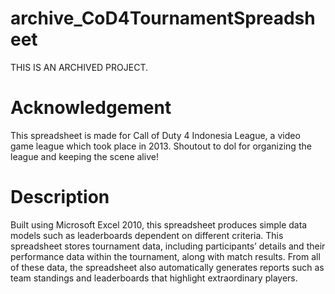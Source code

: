# archive_CoD4TournamentSpreadsheet
THIS IS AN ARCHIVED PROJECT.

Acknowledgement
====
This spreadsheet is made for Call of Duty 4 Indonesia League, a video game league which took place in 2013. Shoutout to dol for organizing the league and keeping the scene alive!

Description
====
Built using Microsoft Excel 2010, this spreadsheet produces simple data models such as leaderboards dependent on different criteria. This spreadsheet stores tournament data, including participants’ details and their performance data within the tournament, along with match results. From all of these data, the spreadsheet also automatically generates reports such as team standings and leaderboards that highlight extraordinary players.

